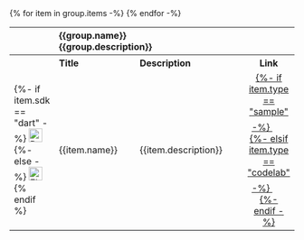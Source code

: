  <table id="table-{{group.type}}" class="samples-table table" style="border-bottom:1px #DADCE0 solid;" >
    <tr class="tr-main-head tr-head" style="text-align: left" id="tr-header-{{item.type}}">
        <th></th>
        <th colspan="3">
            <div class="th-section-head">{{group.name}}</div>
            <label>{{group.description}}</label>
        </th>
    </tr>
    <tr class="tr-sub-head tr-head" style="text-align: left">
        <th style="width: 5%"></th>
        <th style="width: 30%">Title</th>
        <th style="width: 40%">Description</th>
        <th align="center" style="width: 10%">Link</th>
    </tr>
    {% for item in group.items -%}
        <tr class='table-row' id="{{item.name}}" data-type="{{item.type}}" data-tags='{{item.tags | join: ", "}}'>
            <td>
                {%- if item.sdk == "dart" -%}
                    <img src='/assets/images/branding/dart/64.png' alt="Dart icon" width="24px"/>
                {%- else -%}
                    <img src='/assets/images/branding/flutter/icon/1080.png' alt="Flutter icon" width="24px"/>
                {% endif %}
            </td>
            <td>
                <p>{{item.name}}</p>
            </td>
            <td>
                <p>{{item.description}}</p>
            </td>
            <td align="center">
                <a class="td-icon" href="{{item.source-link.url}}" target="_blank" rel="noopener" title="{{item.source-link.label}}">
                {%- if item.type == "sample" -%}
                <svg width="24px" height="24px"><use href="/assets/images/social/github.svg#github"></use></svg>
                {%- elsif item.type == "codelab" -%}
                    <svg width="24px" height="24px"><use href="/assets/images/social/google-developers.svg#google-developers"></use></svg>
                {%- endif -%}
                </a>
            </td>
        </tr>
    {% endfor -%}
</table>